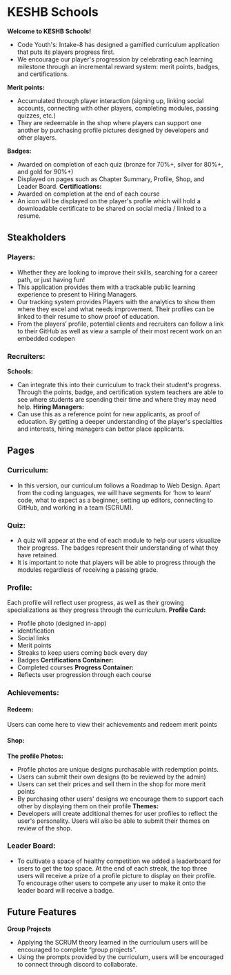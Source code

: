 # KESHB Schools
**Welcome to KESHB Schools!**
* Code Youth's: Intake-8 has designed a gamified curriculum application that puts its players progress first.
* We encourage our player's progression by celebrating each learning milestone through an incremental reward system: merit points, badges, and certifications.

**Merit points:**
* Accumulated through player interaction (signing up, linking social accounts, connecting with other players, completing modules, passing quizzes, etc.)
* They are redeemable in the shop where players can support one another by purchasing profile pictures designed by developers and other players.

**Badges:**
* Awarded on completion of each quiz (bronze for 70%+, silver for 80%+, and gold for 90%+)
* Displayed on pages such as Chapter Summary, Profile, Shop, and Leader Board.
**Certifications:**
* Awarded on completion at the end of each course 
* An icon will be displayed on the player's profile which will hold a downloadable certificate to be shared on social media / linked to a resume.



## Steakholders

### Players:
* Whether they are looking to improve their skills, searching for a career path, or just having fun!
* This application provides them with a trackable public learning experience to present to Hiring Managers.
* Our tracking system provides Players with the analytics to show them where they excel and what needs improvement. Their profiles can be linked to their resume to show proof of education.
* From the players’ profile, potential clients and recruiters can follow a link to their GitHub as well as view a sample of their most recent work on an embedded codepen

### Recruiters:
**Schools:**
* Can integrate this into their curriculum to track their student's progress. Through the points, badge, and certification system teachers are able to see where students are spending their time and where they may need help.
**Hiring Managers:**
* Can use this as a reference point for new applicants, as proof of education.
By getting a deeper understanding of the player's specialties and interests, hiring managers can better place applicants.

## Pages

### Curriculum:
* In this version, our curriculum follows a Roadmap to Web Design. Apart from the coding languages, we will have segments for ‘how to learn’ code,  what to expect as a beginner, setting up editors, connecting to GitHub, and working in a team (SCRUM).

### Quiz:
* A quiz will appear at the end of each module to help our users visualize their progress. The badges represent their understanding of what they have retained. 
* It is important to note that players will be able to progress through the modules regardless of receiving a passing grade.

### Profile:
Each profile will reflect user progress, as well as their growing specializations as they progress through the curriculum.
**Profile Card:**
* Profile photo (designed in-app)
* identification
* Social links
* Merit points
* Streaks to keep users coming back every day
* Badges
**Certifications Container:**
* Completed courses
**Progress Container:**
* Reflects user progression through each course

### Achievements:
#### Redeem:
Users can come here to view their achievements and redeem merit points
#### Shop:
**The profile Photos:**
* Profile photos are unique designs purchasable with redemption points.
* Users can submit their own designs (to be reviewed by the admin)
* Users can set their prices and sell them in the shop for more merit points
* By purchasing other users' designs we encourage them to support each other by displaying them on their profile
**Themes:**
* Developers will create additional themes for user profiles to reflect the user's personality. Users will also be able to submit their themes on review of the shop.


### Leader Board:
* To cultivate a space of healthy competition we added a leaderboard for users to get the top space. At the end of each streak, the top three users will receive a prize of a profile picture to display on their profile. To encourage other users to compete any user to make it onto the leader board will receive a badge.

## Future Features
**Group Projects**
* Applying the SCRUM theory learned in the curriculum users will be encouraged to complete “group projects”. 
* Using the prompts provided by the curriculum, users will be encouraged to connect through discord to collaborate. 
